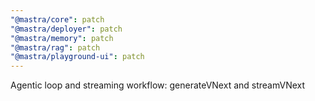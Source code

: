 ```yaml
---
"@mastra/core": patch
"@mastra/deployer": patch
"@mastra/memory": patch
"@mastra/rag": patch
"@mastra/playground-ui": patch
---
```


Agentic loop and streaming workflow: generateVNext and streamVNext
